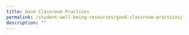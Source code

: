 ```yaml
---
title: Good Classroom Practices
permalink: /student-well-being-resources/good-classroom-practices/
description: ""
---
```

